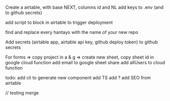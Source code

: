 Create a airtable, with base NEXT, columns id and NL
add keys to .env (and to github secrets)

add script to block in airtable to trigger deployment

find and replace every hantayo with the name of your new repo

Add secrets (airtable app, airtable api key, github deploy token) to github secrets

For forms =>
copy project in a & g =>
create new sheet,
copy sheet id in google cloud function
add email to google sheet share
add allUsers to cloud function

todo:
add cli to generate new component
add TS
add ?
add SEO from airtable

// testing merge
